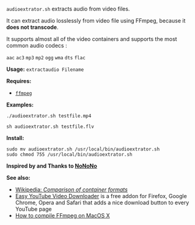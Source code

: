 `audioextrator.sh` extracts audio from video files.

It can extract audio losslessly from video file using FFmpeg, because it **does not transcode**.

It supports almost all of the video containers and supports the most common audio codecs :

`aac` `ac3` `mp3` `mp2` `ogg` `wma` `dts` `flac`

**Usage:** `extractaudio Filename`

**Requires:**

* [`ffmpeg`](http://www.ffmpeg.org/)

**Examples:**

    ./audioextrator.sh testfile.mp4

    sh audioextrator.sh testfile.flv

**Install:**

    sudo mv audioextrator.sh /usr/local/bin/audioextrator.sh
    sudo chmod 755 /usr/local/bin/audioextrator.sh

**Inspired by and Thanks to [NoNoNo](https://github.com/NoNoNo/shellscripts-extractaudio)**

**See also:**

* [Wikipedia: *Comparison of container formats*](http://en.wikipedia.org/wiki/Comparison_of_container_formats)
* [Easy YouTube Video Downloader](http://www.yourvideofile.com/) is a free addon for Firefox, Google Chrome, Opera and Safari that adds a nice download button to every YouTube page
* [How to compile FFmpeg on MacOS X](http://blog.mameso.com/2010/04/ffmpeg-fur-mac-osx-10-6-compilieren/)

